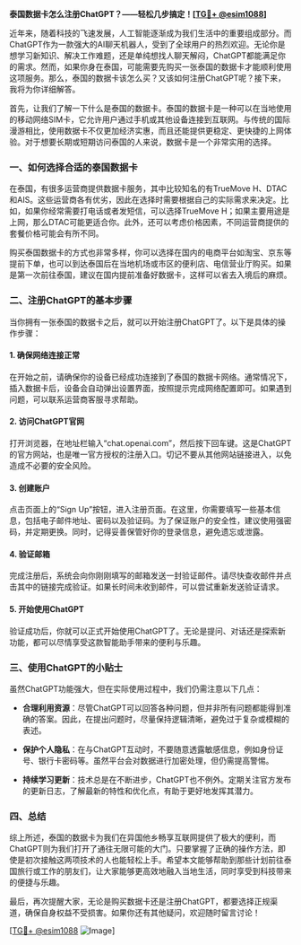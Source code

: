 **泰国数据卡怎么注册ChatGPT？——轻松几步搞定！[[TG💪+ @esim1088](https://t.me/s/esim1088)]**

近年来，随着科技的飞速发展，人工智能逐渐成为我们生活中的重要组成部分。而ChatGPT作为一款强大的AI聊天机器人，受到了全球用户的热烈欢迎。无论你是想学习新知识、解决工作难题，还是单纯想找人聊天解闷，ChatGPT都能满足你的需求。然而，如果你身在泰国，可能需要先购买一张泰国的数据卡才能顺利使用这项服务。那么，泰国的数据卡该怎么买？又该如何注册ChatGPT呢？接下来，我将为你详细解答。

首先，让我们了解一下什么是泰国的数据卡。泰国的数据卡是一种可以在当地使用的移动网络SIM卡，它允许用户通过手机或其他设备连接到互联网。与传统的国际漫游相比，使用数据卡不仅更加经济实惠，而且还能提供更稳定、更快捷的上网体验。对于想要长期或短期访问泰国的人来说，数据卡是一个非常实用的选择。

### **一、如何选择合适的泰国数据卡**

在泰国，有很多运营商提供数据卡服务，其中比较知名的有TrueMove H、DTAC和AIS。这些运营商各有优劣，因此在选择时需要根据自己的实际需求来决定。比如，如果你经常需要打电话或者发短信，可以选择TrueMove H；如果主要用途是上网，那么DTAC可能更适合你。此外，还可以考虑价格因素，不同运营商提供的套餐价格可能会有所不同。

购买泰国数据卡的方式也非常多样，你可以选择在国内的电商平台如淘宝、京东等提前下单，也可以到达泰国后在当地机场或市区的便利店、电信营业厅购买。如果是第一次前往泰国，建议在国内提前准备好数据卡，这样可以省去入境后的麻烦。

### **二、注册ChatGPT的基本步骤**

当你拥有一张泰国的数据卡之后，就可以开始注册ChatGPT了。以下是具体的操作步骤：

#### **1. 确保网络连接正常**
在开始之前，请确保你的设备已经成功连接到了泰国的数据卡网络。通常情况下，插入数据卡后，设备会自动弹出设置界面，按照提示完成网络配置即可。如果遇到问题，可以联系运营商客服寻求帮助。

#### **2. 访问ChatGPT官网**
打开浏览器，在地址栏输入“chat.openai.com”，然后按下回车键。这是ChatGPT的官方网站，也是唯一官方授权的注册入口。切记不要从其他网站链接进入，以免造成不必要的安全风险。

#### **3. 创建账户**
点击页面上的“Sign Up”按钮，进入注册页面。在这里，你需要填写一些基本信息，包括电子邮件地址、密码以及验证码。为了保证账户的安全性，建议使用强密码，并定期更换。同时，记得妥善保管好你的登录信息，避免遗忘或泄露。

#### **4. 验证邮箱**
完成注册后，系统会向你刚刚填写的邮箱发送一封验证邮件。请尽快查收邮件并点击其中的链接完成验证。如果长时间未收到邮件，可以尝试重新发送验证请求。

#### **5. 开始使用ChatGPT**
验证成功后，你就可以正式开始使用ChatGPT了。无论是提问、对话还是探索新功能，都可以尽情享受这款智能助手带来的便利与乐趣。

### **三、使用ChatGPT的小贴士**

虽然ChatGPT功能强大，但在实际使用过程中，我们仍需注意以下几点：

- **合理利用资源**：尽管ChatGPT可以回答各种问题，但并非所有问题都能得到准确的答案。因此，在提出问题时，尽量保持逻辑清晰，避免过于复杂或模糊的表述。
  
- **保护个人隐私**：在与ChatGPT互动时，不要随意透露敏感信息，例如身份证号、银行卡密码等。虽然平台会对数据进行加密处理，但仍需提高警惕。

- **持续学习更新**：技术总是在不断进步，ChatGPT也不例外。定期关注官方发布的更新日志，了解最新的特性和优化点，有助于更好地发挥其潜力。

### **四、总结**

综上所述，泰国的数据卡为我们在异国他乡畅享互联网提供了极大的便利，而ChatGPT则为我们打开了通往无限可能的大门。只要掌握了正确的操作方法，即使是初次接触这两项技术的人也能轻松上手。希望本文能够帮助到那些计划前往泰国旅行或工作的朋友们，让大家能够更高效地融入当地生活，同时享受到科技带来的便捷与乐趣。

最后，再次提醒大家，无论是购买数据卡还是注册ChatGPT，都要选择正规渠道，确保自身权益不受损害。如果你还有其他疑问，欢迎随时留言讨论！

[[TG💪+ @esim1088](https://t.me/s/esim1088) ![Image](https://i.postimg.cc/4NQfJmqS/Snipaste-2025-05-13-00-14-12.png)]